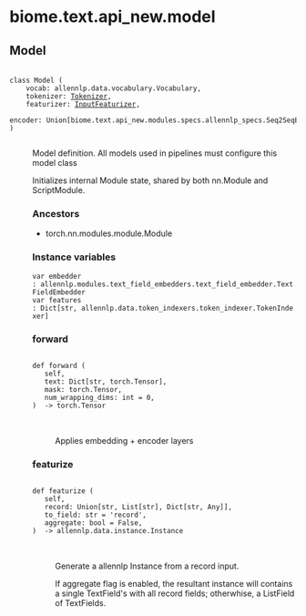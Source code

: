 # biome.text.api_new.model <Badge text="Module"/>
<dl>
<h2 id="biome.text.api_new.model.Model">Model <Badge text="Class"/></h2>
<dt>
<div class="language-python extra-class">
<pre class="language-python">
    <code>
<span class="token keyword">class</span> <span class="ident">Model</span> (</span>
    <span>vocab: allennlp.data.vocabulary.Vocabulary</span><span>,</span>
    <span>tokenizer: <a title="biome.text.api_new.tokenizer.Tokenizer" href="tokenizer.html#biome.text.api_new.tokenizer.Tokenizer">Tokenizer</a></span><span>,</span>
    <span>featurizer: <a title="biome.text.api_new.featurizer.InputFeaturizer" href="featurizer.html#biome.text.api_new.featurizer.InputFeaturizer">InputFeaturizer</a></span><span>,</span>
    <span>encoder: Union[biome.text.api_new.modules.specs.allennlp_specs.Seq2SeqEncoderSpec, NoneType] = None</span><span>,</span>
<span>)</span>
    </code></pre></div>
</dt>
<dd>
<div class="desc"><p>Model definition. All models used in pipelines must configure this model class</p>
<p>Initializes internal Module state, shared by both nn.Module and ScriptModule.</p></div>
<h3>Ancestors</h3>
<ul class="hlist">
<li>torch.nn.modules.module.Module</li>
</ul>
<h3>Instance variables</h3>
<dl>
<dt id="biome.text.api_new.model.Model.embedder"><code class="name">var <span class="ident">embedder</span> : allennlp.modules.text_field_embedders.text_field_embedder.TextFieldEmbedder</code></dt>
<dd>
<div class="desc"></div>
</dd>
<dt id="biome.text.api_new.model.Model.features"><code class="name">var <span class="ident">features</span> : Dict[str, allennlp.data.token_indexers.token_indexer.TokenIndexer]</code></dt>
<dd>
<div class="desc"></div>
</dd>
</dl>
<dl>
<h3 id="biome.text.api_new.model.Model.forward">forward <Badge text="Method"/></h3>
<dt>
<div class="language-python extra-class">
<pre class="language-python">
<code>
<span class="token keyword">def</span> <span class="ident">forward</span> (</span>
   self,
   text: Dict[str, torch.Tensor],
   mask: torch.Tensor,
   num_wrapping_dims: int = 0,
)  -> torch.Tensor
</code>
        </pre>
</div>
</dt>
<dd>
<div class="desc"><p>Applies embedding + encoder layers</p></div>
</dd>
<h3 id="biome.text.api_new.model.Model.featurize">featurize <Badge text="Method"/></h3>
<dt>
<div class="language-python extra-class">
<pre class="language-python">
<code>
<span class="token keyword">def</span> <span class="ident">featurize</span> (</span>
   self,
   record: Union[str, List[str], Dict[str, Any]],
   to_field: str = 'record',
   aggregate: bool = False,
)  -> allennlp.data.instance.Instance
</code>
        </pre>
</div>
</dt>
<dd>
<div class="desc"><p>Generate a allennlp Instance from a record input.</p>
<p>If aggregate flag is enabled, the resultant instance will contains a single TextField's
with all record fields; otherwhise, a ListField of TextFields.</p></div>
</dd>
</dl>
</dd>
</dl>